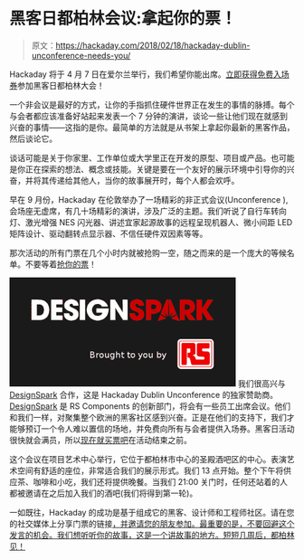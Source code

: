 # 黑客日都柏林会议:拿起你的票！

> 原文：<https://hackaday.com/2018/02/18/hackaday-dublin-unconference-needs-you/>

Hackaday 将于 4 月 7 日在爱尔兰举行，我们希望你能出席。[立即获得免费入场券](https://www.eventbrite.com/e/hackaday-dublin-unconference-tickets-43179374672)参加黑客日都柏林大会！

一个非会议是最好的方式，让你的手指抓住硬件世界正在发生的事情的脉搏。每个与会者都应该准备好站起来发表一个 7 分钟的演讲，谈论一些让他们现在就感到兴奋的事情——这指的是你。最简单的方法就是从书架上拿起你最新的黑客作品，然后谈论它。

谈话可能是关于你家里、工作单位或大学里正在开发的原型、项目或产品。也可能是你正在探索的想法、概念或技能。关键是要在一个友好的展示环境中引导你的兴奋，并将其传递给其他人，当你的故事展开时，每个人都会欢呼。

早在 9 月份，Hackaday 在伦敦举办了一场精彩的非正式会议(Unconference ),会场座无虚席，有几十场精彩的演讲，涉及广泛的主题。我们听说了自行车转向灯、激光增强 NES 闪光器、讲述宜家起源故事的远程呈现机器人、微小间距 LED 矩阵设计、驱动翻转点显示器、不信任硬件双因素等等。

那次活动的所有门票在几个小时内就被抢购一空，随之而来的是一个庞大的等候名单。不要等着[抢你的票](https://www.eventbrite.com/e/hackaday-dublin-unconference-tickets-43179374672)！

[![](img/a521a0106be31efbe55207d367edfa6c.png)](https://www.rs-online.com/designspark/home) 我们很高兴与 [DesignSpark](https://www.rs-online.com/designspark/home) 合作，这是 Hackaday Dublin Unconference 的独家赞助商。 [DesignSpark](https://www.rs-online.com/designspark/home) 是 RS Components 的创新部门，将会有一些员工出席会议。他们和我们一样，对聚集整个欧洲的黑客社区感到兴奋。正是在他们的支持下，我们才能够预订一个令人难以置信的场地，并免费向所有与会者提供入场券。黑客日活动很快就会满员，所以[现在就买票吧](https://www.eventbrite.com/e/hackaday-dublin-unconference-tickets-43179374672)在活动结束之前。

这个会议在项目艺术中心举行，它位于都柏林市中心的圣殿酒吧区的中心。表演艺术空间有舒适的座位，非常适合我们的展示形式。我们 13 点开始。整个下午将供应茶、咖啡和小吃，我们还将提供晚餐。当我们 21:00 关门时，任何还站着的人都被邀请在之后加入我们的酒吧(我们将得到第一轮)。

一如既往，Hackaday 的成功是基于组成它的黑客、设计师和工程师社区。请在您的社交媒体上分享门票的链接[，并邀请您的朋友参加。最重要的是，不要回避这个发言的机会。我们想听听你的故事，这是一个讲故事的地方。短短几周后，都柏林见！](https://www.eventbrite.com/e/hackaday-dublin-unconference-tickets-43179374672)